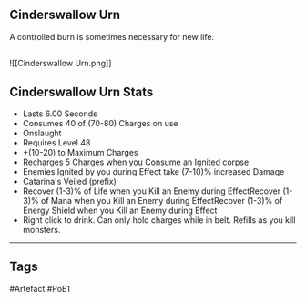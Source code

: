 ## Cinderswallow Urn
A controlled burn is sometimes necessary for new life.
##
![[Cinderswallow Urn.png]]
## Cinderswallow Urn Stats
- Lasts 6.00 Seconds
- Consumes 40 of (70-80) Charges on use
- Onslaught
- Requires Level 48
- +(10-20) to Maximum Charges
- Recharges 5 Charges when you Consume an Ignited corpse
- Enemies Ignited by you during Effect take (7-10)% increased Damage
- Catarina's Veiled (prefix)
- Recover (1-3)% of Life when you Kill an Enemy during EffectRecover (1-3)% of Mana when you Kill an Enemy during EffectRecover (1-3)% of Energy Shield when you Kill an Enemy during Effect
- Right click to drink. Can only hold charges while in belt. Refills as you kill monsters.


---
## Tags
#Artefact
#PoE1